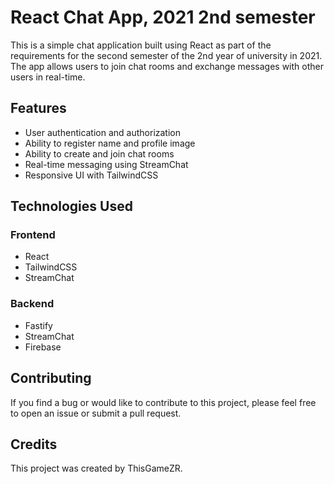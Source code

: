 # React Chat App, 2021 2nd semester

This is a simple chat application built using React as part of the requirements for the second semester of the 2nd year of university in 2021. The app allows users to join chat rooms and exchange messages with other users in real-time.

## Features

- User authentication and authorization
- Ability to register name and profile image
- Ability to create and join chat rooms
- Real-time messaging using StreamChat
- Responsive UI with TailwindCSS

## Technologies Used

### Frontend

- React
- TailwindCSS
- StreamChat

### Backend

- Fastify
- StreamChat
- Firebase

## Contributing

If you find a bug or would like to contribute to this project, please feel free to open an issue or submit a pull request.

## Credits

This project was created by ThisGameZR.
